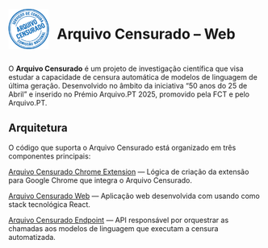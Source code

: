 <div style="display: flex; align-items: center; gap: 16px; margin-bottom:1.5rem">
  <img src="chrome-extension/docs/logo512.png" alt="Logo do Arquivo Censurado" style="height: 80px">
  <h1>Arquivo Censurado – Web</h1>
</div>

O **Arquivo Censurado** é um projeto de investigação científica que visa estudar a capacidade de censura automática de modelos de linguagem de última geração. Desenvolvido no âmbito da iniciativa “50 anos do 25 de Abril” e inserido no Prémio Arquivo.PT 2025, promovido pela FCT e pelo Arquivo.PT.

## Arquitetura
O código que suporta o Arquivo Censurado está organizado em três componentes principais:

[Arquivo Censurado Chrome Extension](chrome-extension/) — Lógica de criação da extensão para Google Chrome que integra o Arquivo Censurado.

[Arquivo Censurado Web](web/) — Aplicação web desenvolvida com usando como stack tecnológica React.

[Arquivo Censurado Endpoint](package/) — API responsável por orquestrar as chamadas aos modelos de linguagem que executam a censura automatizada.
